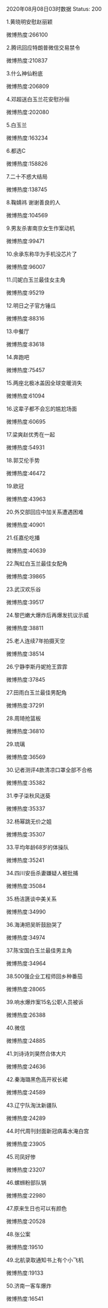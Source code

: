 2020年08月08日03时数据
Status: 200

1.黄晓明安慰赵丽颖

微博热度:266100

2.腾讯回应特朗普微信交易禁令

微博热度:210837

3.什么神仙粉底

微博热度:206809

4.邓超送白玉兰花安慰孙俪

微博热度:202080

5.白玉兰

微博热度:163234

6.都选C

微博热度:158826

7.二十不惑大结局

微博热度:138745

8.鞠婧祎 谢谢善良的人

微博热度:104569

9.男友杀害南京女生作案动机

微博热度:99471

10.余承东称华为手机没芯片了

微博热度:96007

11.闫妮白玉兰最佳女主角

微博热度:95219

12.明日之子官方锤瓜

微博热度:88316

13.中餐厅

微博热度:83618

14.奔跑吧

微博热度:75457

15.两座北极冰盖因全球变暖消失

微博热度:61094

16.这辈子都不会忘的尴尬场面

微博热度:60695

17.梁爽赵优秀在一起

微博热度:54931

18.郭艾伦手势

微博热度:46472

19.欧冠

微博热度:43963

20.外交部回应中加关系遭遇困难

微博热度:40901

21.任嘉伦吃播

微博热度:40639

22.陶虹白玉兰最佳女配角

微博热度:39865

23.武汉欢乐谷

微博热度:39517

24.黎巴嫩大爆炸后再爆发抗议示威

微博热度:38811

25.老人连续7年拍摄天空

微博热度:38514

26.宁静李斯丹妮抢王霏霏

微博热度:37845

27.田雨白玉兰最佳男配角

微博热度:37291

28.周琦抢篮板

微博热度:36810

29.琉璃

微博热度:36569

30.记者测评4款清凉口罩全部不合格

微博热度:35382

31.李子柒秋风送葵

微博热度:35337

32.杨幂跳无价之姐

微博热度:35307

33.平均年龄68岁的体操队

微博热度:35241

34.四川安岳杀妻嫌疑人被批捕

微博热度:35084

35.杨洁篪谈中美关系

微博热度:34990

36.海涛把吴昕鼓励哭了

微博热度:34974

37.陈宝国白玉兰最佳男主角

微博热度:34964

38.500强企业工程师回乡种番茄

微博热度:28065

39.响水爆炸案15名公职人员被诉

微博热度:26388

40.微信

微博热度:24885

41.刘诗诗刘昊然合体大片

微博热度:24636

42.秦海璐黑色高开衩长裙

微博热度:24589

43.辽宁队淘汰新疆队

微博热度:24289

44.时代周刊封面新冠病毒水淹白宫

微博热度:23905

45.司凤好惨

微博热度:23207

46.螺蛳粉部队锅

微博热度:22980

47.原来生日也可以有颜色

微博热度:20528

48.张公案

微博热度:19510

49.北航录取通知书上有个小飞机

微博热度:19133

50.济南一客车爆炸

微博热度:16541

